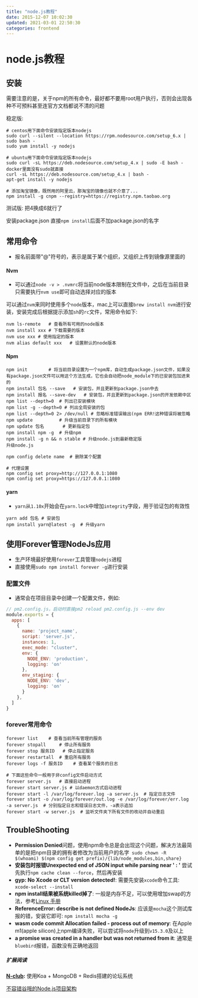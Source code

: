 ```yaml
---
title: "node.js教程"
date: 2015-12-07 10:02:30
updated: 2021-03-01 22:50:30
categories: frontend
---
```

# node.js教程

## 安装
需要注意的是，关于npm的所有命令，最好都不要用root用户执行，否则会出现各种不可预料甚至连官方文档都说不清的问题

稳定版: 

```shell
# centos用下面命令安装指定版本nodejs
sudo curl --silent --location https://rpm.nodesource.com/setup_6.x | sudo bash -
sudo yum install -y nodejs

# ubuntu用下面命令安装指定版本nodejs
sudo curl -sL https://deb.nodesource.com/setup_4.x | sudo -E bash -
docker里面没有sudo就直接
curl -sL https://deb.nodesource.com/setup_4.x | bash -
apt-get install -y nodejs

# 添加淘宝镜像，既然用的阿里云，那淘宝的镜像也就不介意了...
npm install -g cnpm --registry=https://registry.npm.taobao.org
```
测试版:
把4换成6就行了

安装package.json 直接`npm install`后面不加package.json的名字

## 常用命令

- 报名前面带"@"符号的，表示是属于某个组织，又组织上传到镜像源里面的

#### Nvm

- 可以通过`node -v > .nvmrc`将当前node版本限制在文件中，之后在当前目录只需要执行`nvm use`即可自动选择对应的版本

可以通过`nvm`来同时使用多个`node`版本，mac上可以直接`brew install nvm`进行安装，安装完成后根据提示添加`sh`的`rc`文件，常用命令如下:

```shell
nvm ls-remote	# 查看所有可用的node版本
nvm install xxx	# 下载需要的版本
nvm use xxx	# 使用指定的版本
nvm alias default xxx 	# 设置默认的node版本
```

#### Npm

```shell
npm init		# 将当前目录设置为一个npm库，自动生成package.json文件，如果没有package.json文件可以用这个方法生成，它也会自动把node_module下的已安装包加进来的
npm install 包名 --save	# 安装包，并且更新到package.json中去
npm install 报名 --save-dev	# 安装包，并且更新到package.json的开发依赖中区
npm list --depth=0	# 列出已安装模块
npm list -g --depth=0 # 列出全局安装的包
npm list --depth=0 2> /dev/null	# 忽略标准错误输出(npm ERR!这种错误将被忽略
npm update 			# 升级当前目录下的所有模块
npm update 包名		# 更新指定包
npm install npm -g	# 升级npm
npm install -g n && n stable # 升级node.js到最新稳定版
升级node.js

npm config delete name	# 删除某个配置

# 代理设置
npm config set proxy=http://127.0.0.1:1080
npm config set proxy=https://127.0.0.1:1080
```
#### yarn

- `yarn`从`1.10x`开始会在`yarn.lock`中增加`integrity`字段，用于验证包的有效性

```shell
yarn add 包名	# 安装包
npm install yarn@latest -g	# 升级yarn
```

## 使用Forever管理NodeJs应用

- 生产环境最好使用`forever`工具管理`nodejs`进程
- 直接使用`sudo npm install forever -g`进行安装

### 配置文件

- 通常会在项目目录中创建一个配置文件，例如:

```javascript
// pm2.config.js，启动时直接pm2 reload pm2.config.js --env dev
module.exports = {
  apps: [
    {
      name: 'project_name',
      script: 'server.js',
      instances: 1,
      exec_mode: "cluster",
      env: {
        NODE_ENV: 'production',
        logging: 'on'
      },
      env_staging: {
        NODE_ENV: 'dev',
        logging: 'on'
      }
    },
  ]
}
```

### forever常用命令

```shell
forever list	# 查看当前所有管理的服务
forever stopall 	# 停止所有服务
forever stop 服务ID	# 停止指定服务
forever restartall	# 重启所有服务
forever logs -f 服务ID	# 查看某个服务的日志

# 下面这些命令一般用于非config文件启动方式
forever server.js	# 直接启动进程
forever start server.js	# 以daemon方式启动进程
forever start -l /var/log/forever.log -a server.js	# 指定日志文件
forever start -o /var/log/forever/out.log -e /var/log/forever/err.log -a server.js	# 分别指定日志和错误日志文件，-a表示追加
forever start -w server.js	# 监听文件夹下所有文件的改动并自动重启
```

## TroubleShooting

- **Permission Denied**问题，使用npm命令总是会出现这个问题，解决方法最简单的是把npm目录的拥有者修改为当前用户的名字` sudo chown -R $(whoami) $(npm config get prefix)/{lib/node_modules,bin,share}`
- **安装包时报错Unexpected end of JSON input while parsing near ' : '** 尝试先执行`npm cache clean --force`，然后再安装
- **gyp: No Xcode or CLT version detected!**: 需要先安装`xcode`命令工具: `xcode-select --install`
- **npm install结果被系统killed掉了**: 一般是内存不足，可以使用增加swap的方法，参考[Linux 手册](https://haofly.net/linux/index.html)
- **ReferenceError: describe is not defined NodeJs**: 应该是`mocha`这个测试库报的错，安装它即可: `npm install mocha -g`
- **wasm code commit Allocation failed - process out of memory**: 在Apple m1(apple silicon)上npm编译失败，可以尝试将`node`升级到`v15.3.0`及以上
- **a promise was created in a handler but was not returned from it**: 通常是`bluebird`报错，函数没有正确地返回

##### 扩展阅读

**[N-club](https://github.com/nswbmw/N-club):** 使用Koa + MongoDB + Redis搭建的论坛系统

[不容错谷哦的Node.js项目架构](https://mp.weixin.qq.com/s/nivph5JV_sovSDDSCsKmAA)
